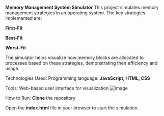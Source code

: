 **Memory Management System Simulator**
This project simulates memory management strategies in an operating system. The key strategies implemented are:

**First-Fit**

**Best-Fit**

**Worst-Fit**

The simulator helps visualize how memory blocks are allocated to processes based on these strategies, demonstrating their efficiency and usage.

Technologies Used:
Programming language: **JavaScript, HTML, CSS**

Tools: Web-based user interface for visualization
![image](https://github.com/user-attachments/assets/12841c3b-d775-45ce-b7ed-07e56e960460)


How to Run:
**Clone** the repository

Open the **index.htm**l file in your browser to start the simulation.

